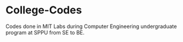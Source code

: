 # College-Codes
Codes done in MIT Labs during Computer Engineering undergraduate program at SPPU from SE to BE. 
